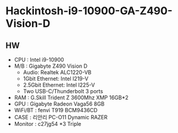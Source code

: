 # Hackintosh-i9-10900-GA-Z490-Vision-D



## HW
- CPU : Intel i9-10900
- M/B : Gigabyte Z490 Vision D
  - Audio: Realtek ALC1220-VB
  - 1Gbit Ethernet: Intel I219-V
  - 2.5Gbit Ethernet: Intel I225-V
  - Two USB-C/Thunderbolt 3 ports
- RAM : G.Skill Trident Z 3600Mhz XMP 16GB*2
- GPU : Gigabyte Radeon Vaga56 8GB
- WiFi/BT : fenvi T919 BCM9436CD
- CASE : 리안리 PC-O11 Dynamic RAZER
- Monitor : c27jg54 *3 Triple
